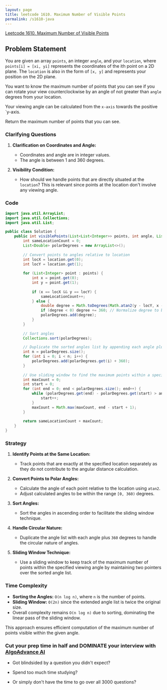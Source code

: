 ```yaml
---
layout: page
title: leetcode 1610. Maximum Number of Visible Points
permalink: /s1610-java
---
```

[Leetcode 1610. Maximum Number of Visible Points](https://algoadvance.github.io/algoadvance/l1610)
## Problem Statement

You are given an array `points`, an integer `angle`, and your `location`, where `points[i] = [xi, yi]` represents the coordinates of the ith point on a 2D plane. The `location` is also in the form of `[x, y]` and represents your position on the 2D plane.

You want to know the maximum number of points that you can see if you can rotate your view counterclockwise by an angle of not greater than `angle` degrees from your location.

Your viewing angle can be calculated from the `x-axis` towards the positive `y-axis.

Return the maximum number of points that you can see.

### Clarifying Questions
1. **Clarification on Coordinates and Angle:**
   - Coordinates and angle are in integer values.
   - The angle is between 1 and 360 degrees.

2. **Visibility Condition:**
   - How should we handle points that are directly situated at the `location`? This is relevant since points at the location don't involve any viewing angle.

### Code

```java
import java.util.ArrayList;
import java.util.Collections;
import java.util.List;

public class Solution {
    public int visiblePoints(List<List<Integer>> points, int angle, List<Integer> location) {
        int sameLocationCount = 0;
        List<Double> polarDegrees = new ArrayList<>();
        
        // Convert points to angles relative to location
        int locX = location.get(0);
        int locY = location.get(1);
        
        for (List<Integer> point : points) {
            int x = point.get(0);
            int y = point.get(1);
            
            if (x == locX && y == locY) {
                sameLocationCount++;
            } else {
                double degree = Math.toDegrees(Math.atan2(y - locY, x - locX));
                if (degree < 0) degree += 360; // Normalize degree to be within [0, 360)
                polarDegrees.add(degree);
            }
        }
        
        // Sort angles
        Collections.sort(polarDegrees);

        // Duplicate the sorted angles list by appending each angle plus 360
        int n = polarDegrees.size();
        for (int i = 0; i < n; i++) {
            polarDegrees.add(polarDegrees.get(i) + 360);
        }
        
        // Use sliding window to find the maximum points within a specific angle
        int maxCount = 0;
        int start = 0;
        for (int end = 0; end < polarDegrees.size(); end++) {
            while (polarDegrees.get(end) - polarDegrees.get(start) > angle) {
                start++;
            }
            maxCount = Math.max(maxCount, end - start + 1);
        }
        
        return sameLocationCount + maxCount;
    }
}
```

### Strategy

1. **Identify Points at the Same Location:**
   - Track points that are exactly at the specified location separately as they do not contribute to the angular distance calculation.

2. **Convert Points to Polar Angles:**
   - Calculate the angle of each point relative to the location using `atan2`.
   - Adjust calculated angles to be within the range `[0, 360)` degrees.

3. **Sort Angles:**
   - Sort the angles in ascending order to facilitate the sliding window technique.

4. **Handle Circular Nature:**
   - Duplicate the angle list with each angle plus `360` degrees to handle the circular nature of angles.

5. **Sliding Window Technique:**
   - Use a sliding window to keep track of the maximum number of points within the specified viewing angle by maintaining two pointers over the sorted angle list.

### Time Complexity

- **Sorting the Angles:** `O(n log n)`, where `n` is the number of points.
- **Sliding Window:** `O(2n)` since the extended angle list is twice the original size.
- Overall complexity remains `O(n log n)` due to sorting, dominating the linear pass of the sliding window.

This approach ensures efficient computation of the maximum number of points visible within the given angle.


### Cut your prep time in half and DOMINATE your interview with [AlgoAdvance AI](https://algoAdvance.com)

- Got blindsided by a question you didn't expect?

- Spend too much time studying?

- Or simply don't have the time to go over all 3000 questions?


